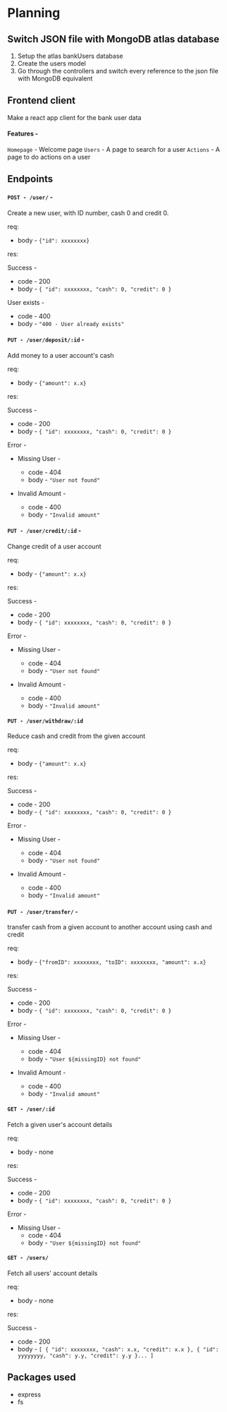 # Planning

## Switch JSON file with MongoDB atlas database
   1. Setup the atlas bankUsers database
   2. Create the users model
   3. Go through the controllers and switch every reference to the json file with MongoDB equivalent

## Frontend client
Make a react app client for the bank user data

#### Features -
`Homepage` - Welcome page
`Users`   - A page to search for a user
`Actions`  - A page to do actions on a user

## Endpoints
#### `POST - /user/` - 
Create a new user, with ID number, cash 0 and credit 0.

req:

- body - `{"id": xxxxxxxx}`

res:

Success -
- code - 200
- body - 
  `{
    "id": xxxxxxxx,
    "cash": 0,
    "credit": 0
    }`

User exists -
- code - 400
- body - 
  `"400 - User already exists"`

#### `PUT - /user/deposit/:id` -
Add money to a user account's cash

req:

- body - `{"amount": x.x}`

res:

Success -
- code - 200
- body - 
  `{
    "id": xxxxxxxx,
    "cash": 0,
    "credit": 0
    }`

Error -

- Missing User -
  - code - 404
  - body - `"User not found"`

- Invalid Amount -
  - code - 400
  - body - `"Invalid amount"`

#### `PUT - /user/credit/:id` -
Change credit of a user account

req:

- body - `{"amount": x.x}`

res:

Success -
- code - 200
- body - 
  `{
    "id": xxxxxxxx,
    "cash": 0,
    "credit": 0
    }`

Error -

- Missing User -
  - code - 404
  - body - `"User not found"`

- Invalid Amount -
  - code - 400
  - body - `"Invalid amount"`

#### `PUT - /user/withdraw/:id`
Reduce cash and credit from the given account

req:

- body - `{"amount": x.x}`

res:

Success -
- code - 200
- body - 
  `{
    "id": xxxxxxxx,
    "cash": 0,
    "credit": 0
    }`

Error -

- Missing User -
  - code - 404
  - body - `"User not found"`

- Invalid Amount -
  - code - 400
  - body - `"Invalid amount"`

#### `PUT - /user/transfer/` -
transfer cash from a given account to another account using cash and credit


req:

- body - `{"fromID": xxxxxxxx, "toID": xxxxxxxx, "amount": x.x}`

res:

Success -
- code - 200
- body - 
  `{
    "id": xxxxxxxx,
    "cash": 0,
    "credit": 0
    }`

Error -

- Missing User -
  - code - 404
  - body - `"User ${missingID} not found"`

- Invalid Amount -
  - code - 400
  - body - `"Invalid amount"`

#### `GET - /user/:id`
Fetch a given user's account details

req:

- body - none

res:

Success -
- code - 200
- body - 
  `{
    "id": xxxxxxxx,
    "cash": 0,
    "credit": 0
    }`

Error -

- Missing User -
  - code - 404
  - body - `"User ${missingID} not found"`

#### `GET - /users/`
Fetch all users' account details

req:

- body - none

res:

Success -
- code - 200
- body - 
  `[
    {
    "id": xxxxxxxx,
    "cash": x.x,
    "credit": x.x
    },
    {
    "id": yyyyyyyy,
    "cash": y.y,
    "credit": y.y
    }...
  ]`

## Packages used
- express
- fs
